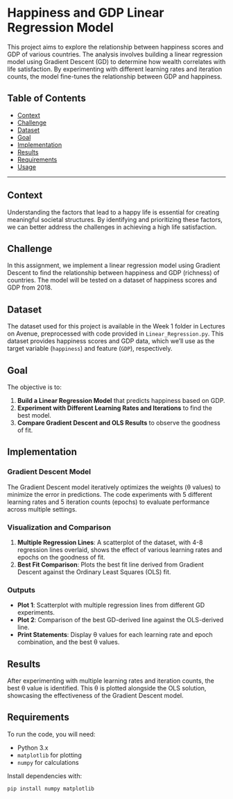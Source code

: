 # Happiness and GDP Linear Regression Model

This project aims to explore the relationship between happiness scores and GDP of various countries. The analysis involves building a linear regression model using Gradient Descent (GD) to determine how wealth correlates with life satisfaction. By experimenting with different learning rates and iteration counts, the model fine-tunes the relationship between GDP and happiness.

## Table of Contents

- [Context](#context)
- [Challenge](#challenge)
- [Dataset](#dataset)
- [Goal](#goal)
- [Implementation](#implementation)
- [Results](#results)
- [Requirements](#requirements)
- [Usage](#usage)

---

## Context

Understanding the factors that lead to a happy life is essential for creating meaningful societal structures. By identifying and prioritizing these factors, we can better address the challenges in achieving a high life satisfaction.

## Challenge

In this assignment, we implement a linear regression model using Gradient Descent to find the relationship between happiness and GDP (richness) of countries. The model will be tested on a dataset of happiness scores and GDP from 2018.

## Dataset

The dataset used for this project is available in the Week 1 folder in Lectures on Avenue, preprocessed with code provided in `Linear_Regression.py`. This dataset provides happiness scores and GDP data, which we’ll use as the target variable (`happiness`) and feature (`GDP`), respectively.

## Goal

The objective is to:

1. **Build a Linear Regression Model** that predicts happiness based on GDP.
2. **Experiment with Different Learning Rates and Iterations** to find the best model.
3. **Compare Gradient Descent and OLS Results** to observe the goodness of fit.

## Implementation

### Gradient Descent Model

The Gradient Descent model iteratively optimizes the weights (θ values) to minimize the error in predictions. The code experiments with 5 different learning rates and 5 iteration counts (epochs) to evaluate performance across multiple settings.

### Visualization and Comparison

1. **Multiple Regression Lines**: A scatterplot of the dataset, with 4-8 regression lines overlaid, shows the effect of various learning rates and epochs on the goodness of fit.
2. **Best Fit Comparison**: Plots the best fit line derived from Gradient Descent against the Ordinary Least Squares (OLS) fit.

### Outputs

- **Plot 1**: Scatterplot with multiple regression lines from different GD experiments.
- **Plot 2**: Comparison of the best GD-derived line against the OLS-derived line.
- **Print Statements**: Display θ values for each learning rate and epoch combination, and the best θ values.

## Results

After experimenting with multiple learning rates and iteration counts, the best θ value is identified. This θ is plotted alongside the OLS solution, showcasing the effectiveness of the Gradient Descent model.

## Requirements

To run the code, you will need:

- Python 3.x
- `matplotlib` for plotting
- `numpy` for calculations

Install dependencies with:
```bash
pip install numpy matplotlib
